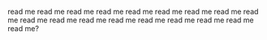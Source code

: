 read me
read me
read me
read me
read me
read me
read me
read me
read me
read me
read me
read me
read me
read me
read me
read me
read me
read me?
